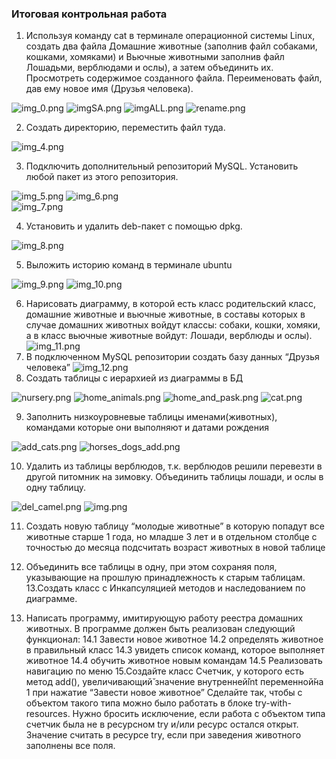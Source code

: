 ### Итоговая контрольная работа

1. Используя команду cat в терминале операционной системы Linux, создать
   два файла Домашние животные (заполнив файл собаками, кошками,
   хомяками) и Вьючные животными заполнив файл Лошадьми, верблюдами и
   ослы), а затем объединить их. Просмотреть содержимое созданного файла.
   Переименовать файл, дав ему новое имя (Друзья человека).

![img_0.png](src/test/images/img_0.png)
![imgSA.png](src/test/images/imgSA.png)
![imgALL.png](src/test/images/imgALL.png)
![rename.png](src/test/images/rename.png)


2. Создать директорию, переместить файл туда.

![img_4.png](src/test/images/img_4.png)

3. Подключить дополнительный репозиторий MySQL. Установить любой пакет
   из этого репозитория.

![img_5.png](src/test/images/img_5.png)
![img_6.png](src/test/images/img_6.png)  
![img_7.png](src/test/images/img_7.png)

4. Установить и удалить deb-пакет с помощью dpkg.

![img_8.png](src/test/images/img_8.png)

5. Выложить историю команд в терминале ubuntu

![img_9.png](src/test/images/img_9.png)
![img_10.png](src/test/images/img_10.png)

6. Нарисовать диаграмму, в которой есть класс родительский класс, домашние
   животные и вьючные животные, в составы которых в случае домашних
   животных войдут классы: собаки, кошки, хомяки, а в класс вьючные животные
   войдут: Лошади, верблюды и ослы).
![img_11.png](src/test/images/img_11.png)
7. В подключенном MySQL репозитории создать базу данных “Друзья
   человека”
![img_12.png](src/test/images/img_12.png)
8. Создать таблицы с иерархией из диаграммы в БД

![nursery.png](src/test/images/nursery.png)
![home_animals.png](src/test/images/home_animals.png)
![home_and_pask.png](src/test/images/home_and_pask.png)
![cat.png](src/test/images/cat.png)

9. Заполнить низкоуровневые таблицы именами(животных), командами
   которые они выполняют и датами рождения

![add_cats.png](src/test/images/add_cats.png)
![horses_dogs_add.png](src/test/images/horses_dogs_add.png)

10. Удалить из таблицы верблюдов, т.к. верблюдов решили перевезти в другой
    питомник на зимовку. Объединить таблицы лошади, и ослы в одну таблицу.

![del_camel.png](src/test/images/del_camel.png)
![img.png](src/test/images/union.png)

11. Создать новую таблицу “молодые животные” в которую попадут все
    животные старше 1 года, но младше 3 лет и в отдельном столбце с точностью
    до месяца подсчитать возраст животных в новой таблице



12. Объединить все таблицы в одну, при этом сохраняя поля, указывающие на
    прошлую принадлежность к старым таблицам.
    13.Создать класс с Инкапсуляцией методов и наследованием по диаграмме.
14. Написать программу, имитирующую работу реестра домашних животных.
    В программе должен быть реализован следующий функционал:
    14.1 Завести новое животное
    14.2 определять животное в правильный класс
    14.3 увидеть список команд, которое выполняет животное
    14.4 обучить животное новым командам
    14.5 Реализовать навигацию по меню
    15.Создайте класс Счетчик, у которого есть метод add(), увеличивающий̆
    значение внутренней̆int переменной̆на 1 при нажатие “Завести новое
    животное” Сделайте так, чтобы с объектом такого типа можно было работать в
    блоке try-with-resources. Нужно бросить исключение, если работа с объектом
    типа счетчик была не в ресурсном try и/или ресурс остался открыт. Значение
    считать в ресурсе try, если при заведения животного заполнены все поля.